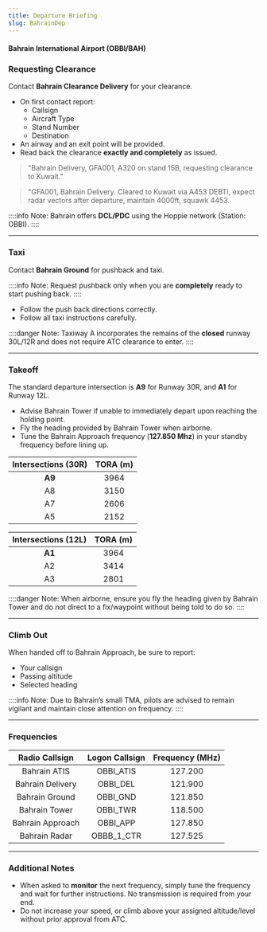 ```yaml
---
title: Departure Briefing
slug: BahrainDep
---
```

#### Bahrain International Airport (OBBI/BAH)

### Requesting Clearance

Contact **Bahrain Clearance Delivery** for your clearance.

- On first contact report:
    - Callsign
    - Aircraft Type
    - Stand Number
    - Destination
- An airway and an exit point will be provided.
- Read back the clearance **exactly and completely** as issued.

> "Bahrain Delivery, GFA001, A320 on stand 15B, requesting clearance to Kuwait."

> "GFA001, Bahrain Delivery. Cleared to Kuwait via A453 DEBTI, expect radar vectors after departure, maintain 4000ft, squawk 4453.

::::info Note:
Bahrain offers **DCL/PDC** using the Hoppie network (Station: OBBI).
::::

---

### Taxi

Contact **Bahrain Ground** for pushback and taxi.

::::info Note:
Request pushback only when you are **completely** ready to start pushing back.
::::

- Follow the push back directions correctly.
- Follow all taxi instructions carefully.

::::danger Note:
Taxiway A incorporates the remains of the **closed** runway 30L/12R and does not require ATC clearance to enter.
::::

---

### Takeoff

The standard departure intersection is **A9** for Runway 30R, and **A1** for Runway 12L.

- Advise Bahrain Tower if unable to immediately depart upon reaching the holding point.
- Fly the heading provided by Bahrain Tower when airborne.
- Tune the Bahrain Approach frequency (**127.850 Mhz**) in your standby frequency before lining up.

|     **Intersections (30R)**     |   **TORA** (m)  |
|:---------------------------:|:---------------------:|
|       **A9**          |       3964       |
|      A8        |       3150        |
|      A7        |       2606        |
|      A5        |       2152        |

|     **Intersections (12L)**     |   **TORA** (m)  |
|:---------------------------:|:---------------------:|
|       **A1**          |       3964       |
|      A2        |       3414        |
|      A3        |       2801        |



::::danger Note:
When airborne, ensure you fly the heading given by Bahrain Tower and do not direct to a fix/waypoint without being told to do so.
::::

---

### Climb Out

When handed off to Bahrain Approach, be sure to report:
- Your callsign
- Passing altitude
- Selected heading

::::info Note:
Due to Bahrain’s small TMA, pilots are advised to remain vigilant and maintain close attention on frequency.
::::

---

### Frequencies

|     **Radio Callsign**     |   **Logon Callsign**  | **Frequency (MHz)** |
|:---------------------------:|:---------------------:|:-------------------:|
|       Bahrain ATIS          |       OBBI_ATIS       |       127.200       |
|      Bahrain Delivery        |       OBBI_DEL        |       121.900       |
|       Bahrain Ground         |       OBBI_GND        |       121.850       |
|       Bahrain Tower          |       OBBI_TWR        |       118.500       |
|      Bahrain Approach        |       OBBI_APP        |       127.850       |
|       Bahrain Radar          |       OBBB_1_CTR        |       127.525       |

---
### Additional Notes

- When asked to **monitor** the next frequency, simply tune the frequency and wait for further instructions. No transmission is required from your end.
- Do not increase your speed, or climb above your assigned altitude/level without prior approval from ATC.
